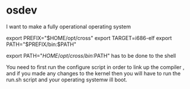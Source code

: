 osdev
=====

I want to make a fully operational operating system

export PREFIX="$HOME/opt/cross"
export TARGET=i686-elf
export PATH="$PREFIX/bin:$PATH"

export PATH="$HOME/opt/cross/bin:$PATH" has to be done to the shell



You need to first run the configure script in order to link up the compiler
, and if you made any changes to the kernel then you 
will have to run the run.sh script and your operating systemw ill boot.

